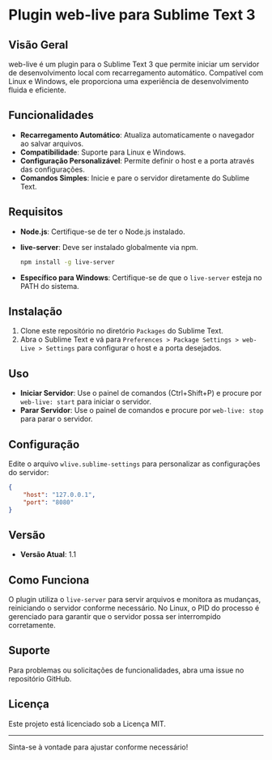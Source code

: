

# Plugin web-live para Sublime Text 3

## Visão Geral

web-live é um plugin para o Sublime Text 3 que permite iniciar um servidor de desenvolvimento local com recarregamento automático. Compatível com Linux e Windows, ele proporciona uma experiência de desenvolvimento fluida e eficiente.

## Funcionalidades

- **Recarregamento Automático**: Atualiza automaticamente o navegador ao salvar arquivos.
- **Compatibilidade**: Suporte para Linux e Windows.
- **Configuração Personalizável**: Permite definir o host e a porta através das configurações.
- **Comandos Simples**: Inicie e pare o servidor diretamente do Sublime Text.

## Requisitos

- **Node.js**: Certifique-se de ter o Node.js instalado.
- **live-server**: Deve ser instalado globalmente via npm.

  ```bash
  npm install -g live-server
  ```

- **Específico para Windows**: Certifique-se de que o `live-server` esteja no PATH do sistema.

## Instalação

1. Clone este repositório no diretório `Packages` do Sublime Text.
2. Abra o Sublime Text e vá para `Preferences > Package Settings > web-Live > Settings` para configurar o host e a porta desejados.

## Uso

- **Iniciar Servidor**: Use o painel de comandos (Ctrl+Shift+P) e procure por `web-live: start` para iniciar o servidor.
- **Parar Servidor**: Use o painel de comandos e procure por `web-live: stop` para parar o servidor.

## Configuração

Edite o arquivo `wlive.sublime-settings` para personalizar as configurações do servidor:

```json
{
    "host": "127.0.0.1",
    "port": "8080"
}
```

## Versão

- **Versão Atual**: 1.1

## Como Funciona

O plugin utiliza o `live-server` para servir arquivos e monitora as mudanças, reiniciando o servidor conforme necessário. No Linux, o PID do processo é gerenciado para garantir que o servidor possa ser interrompido corretamente.

## Suporte

Para problemas ou solicitações de funcionalidades, abra uma issue no repositório GitHub.

## Licença

Este projeto está licenciado sob a Licença MIT.

---

Sinta-se à vontade para ajustar conforme necessário!

